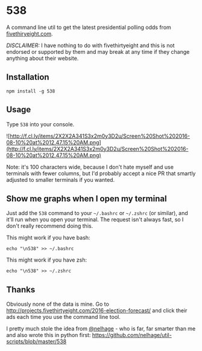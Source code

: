 # 538

A command line util to get the latest presidential polling odds from [fivethiryeight.com](http://projects.fivethirtyeight.com/2016-election-forecast/).

*DISCLAIMER:* I have nothing to do with fivethirtyeight and this is not endorsed or supported by them
and may break at any time if they change anything about their website.

## Installation

`npm install -g 538`

## Usage

Type `538` into your console.

![http://f.cl.ly/items/2X2X2A341S3x2m0y3D2u/Screen%20Shot%202016-08-10%20at%2012.47.15%20AM.png](http://f.cl.ly/items/2X2X2A341S3x2m0y3D2u/Screen%20Shot%202016-08-10%20at%2012.47.15%20AM.png)

Note: it's 100 characters wide, because I don't hate myself and use terminals with fewer columns,
but I'd probably accept a nice PR that smartly adjusted to smaller terminals if you wanted.

## Show me graphs when I open my terminal

Just add the `538` command to your `~/.bashrc` or `~/.zshrc` (or similar), and it'll run when you
open your terminal. The request isn't always fast, so I don't really recommend doing this.

This might work if you have bash:

```
echo "\n538" >> ~/.bashrc
```

This might work if you have zsh:

```
echo "\n538" >> ~/.zshrc
```

## Thanks

Obviously none of the data is mine. Go to http://projects.fivethirtyeight.com/2016-election-forecast/
and click their ads each time you use the command line tool.

I pretty much stole the idea from [@nelhage](https://github.com/nelhage) - who is far, far smarter than me and also wrote this in
python first: https://github.com/nelhage/util-scripts/blob/master/538
